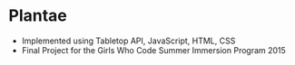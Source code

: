 # Plantae

- Implemented using Tabletop API, JavaScript, HTML, CSS
- Final Project for the Girls Who Code Summer Immersion Program 2015
